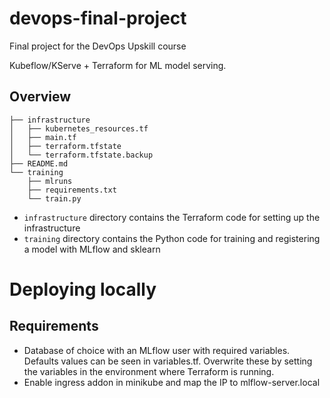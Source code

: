 # devops-final-project
Final project for the DevOps Upskill course

Kubeflow/KServe + Terraform for ML model serving.

## Overview
```
├── infrastructure
│   ├── kubernetes_resources.tf
│   ├── main.tf
│   ├── terraform.tfstate
│   └── terraform.tfstate.backup
├── README.md
└── training
    ├── mlruns
    ├── requirements.txt
    └── train.py
```
- `infrastructure` directory contains the Terraform code for setting up the infrastructure
- `training` directory contains the Python code for training and registering a model with MLflow and sklearn
# Deploying locally

## Requirements
- Database of choice with an MLflow user with required variables. Defaults values can be seen in variables.tf. Overwrite these by setting the variables in the environment where Terraform is running.
- Enable ingress addon in minikube and map the IP to mlflow-server.local 
